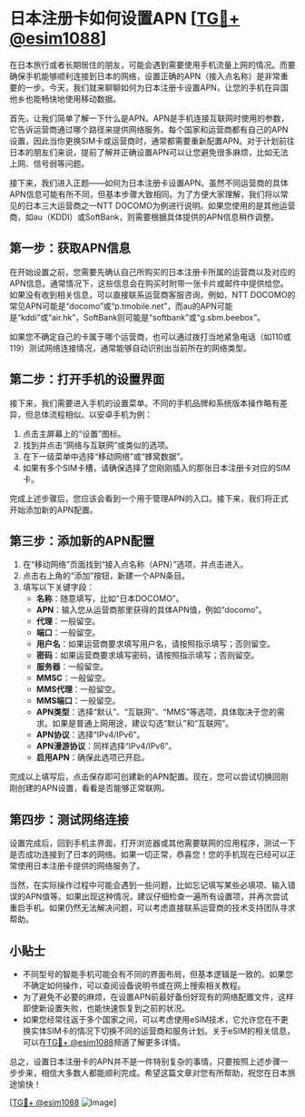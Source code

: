 # 日本注册卡如何设置APN [[TG💪+ @esim1088](https://t.me/s/esim1088)]

在日本旅行或者长期居住的朋友，可能会遇到需要使用手机流量上网的情况。而要确保手机能够顺利连接到日本的网络，设置正确的APN（接入点名称）是非常重要的一步。今天，我们就来聊聊如何为日本注册卡设置APN，让您的手机在异国他乡也能畅快地使用移动数据。

首先，让我们简单了解一下什么是APN。APN是手机连接互联网时使用的参数，它告诉运营商通过哪个路径来提供网络服务。每个国家和运营商都有自己的APN设置，因此当你更换SIM卡或运营商时，通常都需要重新配置APN。对于计划前往日本的朋友们来说，提前了解并正确设置APN可以让您避免很多麻烦，比如无法上网、信号弱等问题。

接下来，我们进入正题——如何为日本注册卡设置APN。虽然不同运营商的具体APN信息可能有所不同，但基本步骤大致相同。为了方便大家理解，我们将以常见的日本三大运营商之一NTT DOCOMO为例进行说明。如果您使用的是其他运营商，如au（KDDI）或SoftBank，则需要根据具体提供的APN信息稍作调整。

## 第一步：获取APN信息

在开始设置之前，您需要先确认自己所购买的日本注册卡所属的运营商以及对应的APN信息。通常情况下，这些信息会在购买时附带一张卡片或邮件中提供给您。如果没有收到相关信息，可以直接联系运营商客服咨询。例如，NTT DOCOMO的常见APN可能是“docomo”或“p.tmobile.net”，而au的APN可能是“kddi”或“air.hk”，SoftBank则可能是“softbank”或“g.sbm.beebox”。

如果您不确定自己的卡属于哪个运营商，也可以通过拨打当地紧急电话（如110或119）测试网络连接情况，通常能够自动识别出当前所在的网络类型。

## 第二步：打开手机的设置界面

接下来，我们需要进入手机的设置菜单。不同的手机品牌和系统版本操作略有差异，但总体流程相似。以安卓手机为例：

1. 点击主屏幕上的“设置”图标。
2. 找到并点击“网络与互联网”或类似的选项。
3. 在下一级菜单中选择“移动网络”或“蜂窝数据”。
4. 如果有多个SIM卡槽，请确保选择了您刚刚插入的那张日本注册卡对应的SIM卡。

完成上述步骤后，您应该会看到一个用于管理APN的入口。接下来，我们将正式开始添加新的APN配置。

## 第三步：添加新的APN配置

1. 在“移动网络”页面找到“接入点名称（APN）”选项，并点击进入。
2. 点击右上角的“添加”按钮，新建一个APN条目。
3. 填写以下关键字段：
   - **名称**：随意填写，比如“日本DOCOMO”。
   - **APN**：输入您从运营商那里获得的具体APN值，例如“docomo”。
   - **代理**：一般留空。
   - **端口**：一般留空。
   - **用户名**：如果运营商要求填写用户名，请按照指示填写；否则留空。
   - **密码**：如果运营商要求填写密码，请按照指示填写；否则留空。
   - **服务器**：一般留空。
   - **MMSC**：一般留空。
   - **MMS代理**：一般留空。
   - **MMS端口**：一般留空。
   - **APN类型**：选择“默认”、“互联网”、“MMS”等选项，具体取决于您的需求。如果是普通上网用途，建议勾选“默认”和“互联网”。
   - **APN协议**：选择“IPv4/IPv6”。
   - **APN漫游协议**：同样选择“IPv4/IPv6”。
   - **启用APN**：确保此选项已开启。

完成以上填写后，点击保存即可创建新的APN配置。现在，您可以尝试切换回刚刚创建的APN设置，看看是否能够正常联网。

## 第四步：测试网络连接

设置完成后，回到手机主界面，打开浏览器或其他需要联网的应用程序，测试一下是否成功连接到了日本的网络。如果一切正常，恭喜您！您的手机现在已经可以正常使用日本注册卡提供的网络服务了。

当然，在实际操作过程中可能会遇到一些问题，比如忘记填写某些必填项、输入错误的APN值等。如果出现这种情况，建议仔细检查一遍所有设置项，并再次尝试重启手机。如果仍然无法解决问题，可以考虑直接联系运营商的技术支持团队寻求帮助。

## 小贴士

- 不同型号的智能手机可能会有不同的界面布局，但基本逻辑是一致的。如果您不确定如何操作，可以查阅设备说明书或在网上搜索相关教程。
- 为了避免不必要的麻烦，在设置APN前最好备份好现有的网络配置文件，这样即使新设置失败，也能快速恢复到之前的状况。
- 如果您经常往返于多个国家之间，可以考虑使用eSIM技术，它允许您在不更换实体SIM卡的情况下切换不同的运营商和服务计划。关于eSIM的相关信息，可以在[TG💪+ @esim1088](https://t.me/s/esim1088)频道了解更多详情。

总之，设置日本注册卡的APN并不是一件特别复杂的事情，只要按照上述步骤一步步来，相信大多数人都能顺利完成。希望这篇文章对您有所帮助，祝您在日本旅途愉快！

[[TG💪+ @esim1088](https://t.me/s/esim1088) ![Image](https://i.postimg.cc/4NQfJmqS/Snipaste-2025-05-13-00-14-12.png)]